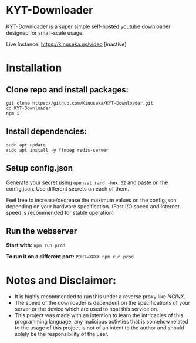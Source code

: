 # KYT-Downloader
KYT-Downloader is a super simple self-hosted youtube downloader designed for small-scale usage.

Live Instance: https://kinuseka.us/video [inactive]

# Installation

## Clone repo and install packages:
```
git clone https://github.com/Kinuseka/KYT-Downloader.git
cd KYT-Downloader
npm i
```
## Install dependencies:
```
sudo apt update
sudo apt install -y ffmpeg redis-server
```
## Setup config.json
Generate your secret using `openssl rand -hex 32`
and paste on the config.json. Use different secrets on each of them.

Feel free to increase/decrease the maximum values on the config.json depending on your hardware specification. 
(Fast I/O speed and Internet speed is recommended for stable operation)

## Run the webserver
**Start with:** 
`npm run prod` 

**To run it on a different port:**
`PORT=XXXX npm run prod` 

# Notes and Disclaimer:
* It is highly recommended to run this under a reverse proxy like *NGINX*.
* The speed of the downloader is dependent on the specifications of your server or the device which are used to host this service on.
* This project was made with an intention to learn the intricacies of this programming language, any malicious activties that is somehow related to the usage of this project is not of an intent to the author and should solely be the responsibility of the user.
